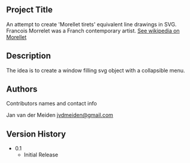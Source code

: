 ## Project Title

An attempt to create 'Morellet tirets' equivalent line drawings in SVG.
Francois Morrelet was a Franch contemporary artist.
<a href="https://en.wikipedia.org/wiki/Fran%C3%A7ois_Morellet">See wikipedia on Morellet</a>

## Description

The idea is to create a window filling svg object with a collapsible menu.

## Authors

Contributors names and contact info

Jan van der Meiden jvdmeiden@gmail.com

## Version History

* 0.1
    * Initial Release

